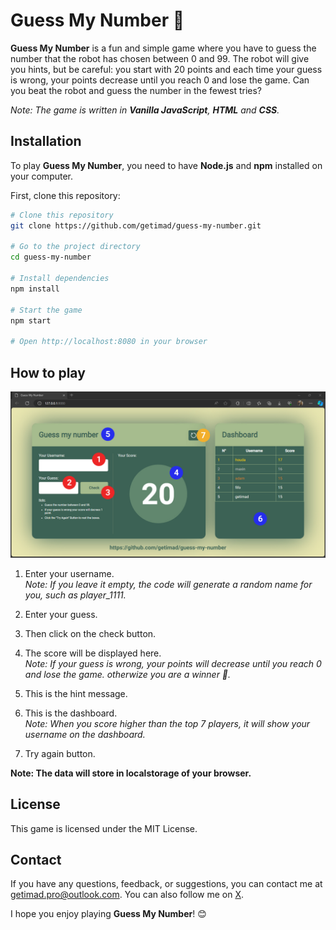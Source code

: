 # Guess My Number 🤖

**Guess My Number** is a fun and simple game where you have to guess the number that the robot has chosen between 0 and 99. The robot will give you hints, but be careful: you start with 20 points and each time your guess is wrong, your points decrease until you reach 0 and lose the game.
Can you beat the robot and guess the number in the fewest tries?

*Note: The game is written in **Vanilla JavaScript**, **HTML** and **CSS**.*

## Installation

To play **Guess My Number**, you need to have **Node.js** and **npm** installed on your computer.

First, clone this repository:

```bash
# Clone this repository
git clone https://github.com/getimad/guess-my-number.git

# Go to the project directory
cd guess-my-number

# Install dependencies
npm install

# Start the game
npm start

# Open http://localhost:8080 in your browser
```

## How to play

![Screenshot of the home page](https://github.com/getimad/guess-my-number/blob/main/assets/images/screenshots/home-page.jpg?raw=true)

1. Enter your username.  
*Note: If you leave it empty, the code will generate a random name for you, such as player_1111.*

2. Enter your guess.

3. Then click on the check button.

4. The score will be displayed here.  
*Note: If your guess is wrong, your points will decrease until you reach 0 and lose the game. otherwize you are a winner 🎉.*

5. This is the hint message.

6. This is the dashboard.  
*Note: When you score higher than the top 7 players, it will show your username on the dashboard.*

7. Try again button.

**Note: The data will store in localstorage of your browser.**

## License

This game is licensed under the MIT License.

## Contact

If you have any questions, feedback, or suggestions, you can contact me at <getimad.pro@outlook.com>. You can also follow me on [X](https://twitter.com/getimad).

I hope you enjoy playing **Guess My Number**! 😊

